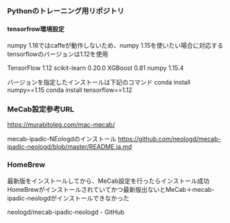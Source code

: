 ### Pythonのトレーニング用リポジトリ

#### tensorfrow環境設定
numpy 1.16ではcaffeが動作しないため、numpy 1.15を使いたい場合に対応するtensorflowのバージョンは1.12を使用

TensorFlow 1.12
scikit-learn 0.20.0
XGBoost 0.81
numpy 1.15.4


バージョンを指定したインストールは下記のコマンド
conda install numpy==1.15
conda install tensorflow==1.12


### MeCab設定参考URL
https://murabitoleg.com/mac-mecab/

mecab-ipadic-NEologdのインストール
https://github.com/neologd/mecab-ipadic-neologd/blob/master/README.ja.md

### HomeBrew
最新版をインストールしてから、MeCab設定を行ったらインストール成功
HomeBrewがインストールされていてかつ最新版出ないとMeCab＋mecab-ipadic-neologdがインストールできなかった

neologd/mecab-ipadic-neologd - GitHub
